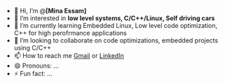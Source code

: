 - 👋 Hi, I’m @**[Mina Essam]**
- 👀 I’m interested in  **low level systems, C/C++/Linux, Self driving cars** 
- 🌱 I’m currently learning Embedded Linux, Low level code optimization, C++ for high perofrmance applications
- 💞️ I’m looking to collaborate on code optimizations, embedded projects using C/C++ 
- 📫 How to reach me [Gmail](mina.essam.kamal@gmail.com) or [LinkedIn](https://www.linkedin.com/in/minaessamkamal/)
- 😄 Pronouns: ...
- ⚡ Fun fact: ...
